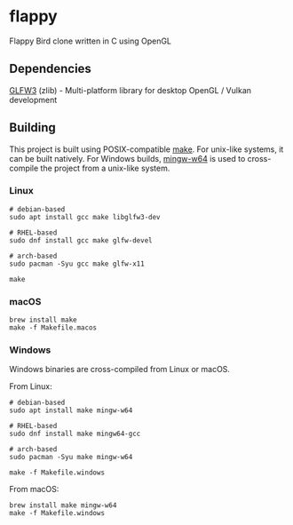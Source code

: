 # flappy
Flappy Bird clone written in C using OpenGL

## Dependencies
[GLFW3](https://www.glfw.org/) (zlib) - Multi-platform library for desktop OpenGL / Vulkan development

## Building
This project is built using POSIX-compatible [make](https://pubs.opengroup.org/onlinepubs/009695399/utilities/make.html).
For unix-like systems, it can be built natively.
For Windows builds, [mingw-w64](http://mingw-w64.org/doku.php) is used to cross-compile the project from a unix-like system.

### Linux
```
# debian-based
sudo apt install gcc make libglfw3-dev

# RHEL-based
sudo dnf install gcc make glfw-devel

# arch-based
sudo pacman -Syu gcc make glfw-x11

make
```

### macOS
```
brew install make
make -f Makefile.macos
```

### Windows
Windows binaries are cross-compiled from Linux or macOS.

From Linux:
```
# debian-based
sudo apt install make mingw-w64

# RHEL-based
sudo dnf install make mingw64-gcc

# arch-based
sudo pacman -Syu make mingw-w64

make -f Makefile.windows
```

From macOS:
```
brew install make mingw-w64
make -f Makefile.windows
```
